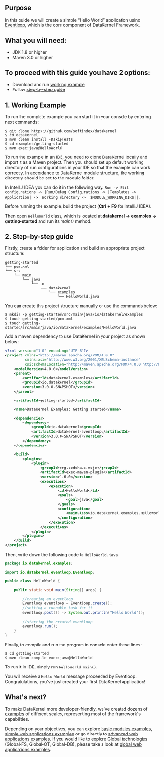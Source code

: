 ## Purpose
In this guide we will create a simple “Hello World” application using 
[Eventloop](https://github.com/softindex/datakernel/tree/master/core-eventloop), which is the core component of DataKernel 
Framework.

## What you will need:

* JDK 1.8 or higher
* Maven 3.0 or higher

## To proceed with this guide you have 2 options:

* Download and run [working example](#1-working-example)
* Follow [step-by-step guide](#2-step-by-step-guide)

## 1. Working Example

To run the complete example you can start it in your console by entering next commands:

```
$ git clone https://github.com/softindex/datakernel
$ cd datakernel
$ mvn clean install -DskipTests
$ cd examples/getting-started
$ mvn exec:java@HelloWorld
```

To run the example in an IDE, you need to clone DataKernel locally and import it as a Maven project. Then you should 
set up default working directory of run configurations in your IDE so that the example can work correctly. In 
accordance to DataKernel module structure, the working directory should be set to the module folder. 

In IntelliJ IDEA you can do it in the following way:
`Run -> Edit configurations -> |Run/Debug Configurations -> |Templates -> Application| -> |Working directory -> 
$MODULE_WORKING_DIR$||`.

Before running the example, build the project (**Ctrl + F9** for IntelliJ IDEA).

Then open `HelloWorld` class, which is located at **datakernel -> examples -> getting-started** and run its *main()* 
method.

## 2. Step-by-step guide

Firstly, create a folder for application and build an appropriate project structure:

```
getting-started
└── pom.xml
└── src
    └── main
        └── java
            └── io
                └── datakernel
                    └── examples
                        └── HelloWorld.java
```

You can create this project structure manually or use the commands below:

```
$ mkdir -p getting-started/src/main/java/io/datakernel/examples
$ touch getting-started/pom.xml
$ touch getting-started/src/main/java/io/datakernel/examples/HelloWorld.java
```

Add a maven dependency to use DataKernel in your project as shown below:
```xml
<?xml version="1.0" encoding="UTF-8"?>
<project xmlns="http://maven.apache.org/POM/4.0.0"
		 xmlns:xsi="http://www.w3.org/2001/XMLSchema-instance"
		 xsi:schemaLocation="http://maven.apache.org/POM/4.0.0 http://maven.apache.org/xsd/maven-4.0.0.xsd">
	<modelVersion>4.0.0</modelVersion>
	<parent>
		<artifactId>datakernel-examples</artifactId>
		<groupId>io.datakernel</groupId>
		<version>3.0.0-SNAPSHOT</version>
	</parent>

	<artifactId>getting-started</artifactId>

	<name>DataKernel Examples: Getting started</name>

	<dependencies>
		<dependency>
			<groupId>io.datakernel</groupId>
			<artifactId>datakernel-eventloop</artifactId>
			<version>3.0.0-SNAPSHOT</version>
		</dependency>
	</dependencies>

	<build>
		<plugins>
			<plugin>
				<groupId>org.codehaus.mojo</groupId>
				<artifactId>exec-maven-plugin</artifactId>
				<version>1.6.0</version>
				<executions>
					<execution>
						<id>HelloWorld</id>
						<goals>
							<goal>java</goal>
						</goals>
						<configuration>
							<mainClass>io.datakernel.examples.HelloWorld</mainClass>
						</configuration>
					</execution>
				</executions>
			</plugin>
		</plugins>
	</build>
</project>
```

Then, write down the following code to `HelloWorld.java`

```java
package io.datakernel.examples;

import io.datakernel.eventloop.Eventloop;

public class HelloWorld {

	public static void main(String[] args) {
		
        //creating an eventloop 
		Eventloop eventloop = Eventloop.create();
        //setting a runnable task for it
		eventloop.post(() -> System.out.println("Hello World"));
        
        //starting the created eventloop
		eventloop.run();
    }
}
```

Finally, to compile and run the program in console enter these lines:
```
$ cd getting-started
$ mvn clean compile exec:java@HelloWorld
```
To run it in IDE, simply run `HelloWorld.main()`.

You will receive a `Hello World` message proceeded by Eventloop. Congratulations, you've just created your first 
DataKernel application!

## What's next?
To make DataKernel more developer-friendly, we've created dozens of [examples](https://github.com/softindex/datakernel/tree/master/examples) 
of different scales, representing most of the framework's capabilities. 

Depending on your objectives, you can explore [basic modules examples](https://github.com/softindex/datakernel/tree/master/examples#basic-modules), 
[simple web applications examples](https://github.com/softindex/datakernel/tree/master/examples#simple-web-applications) 
or go directly to [advanced web applications examples](https://github.com/softindex/datakernel/tree/master/examples#simple-web-applications). 
If you would like to explore Global technologies (Global-FS, Global-OT, Global-DB), please take a look at 
[global web applications examples](https://github.com/softindex/datakernel/tree/master/examples#global-web-applications). 
